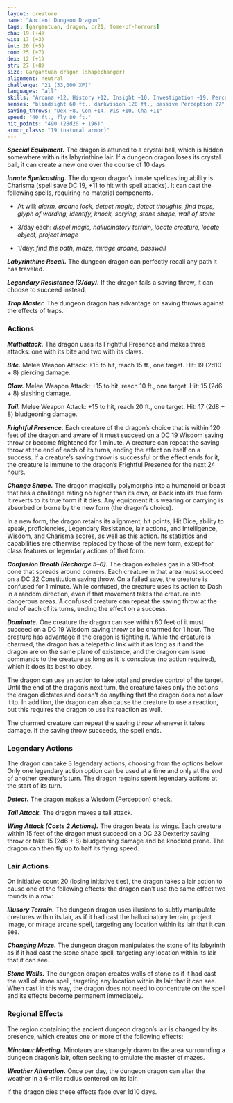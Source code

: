 ```yaml
---
layout: creature
name: "Ancient Dungeon Dragon"
tags: [gargantuan, dragon, cr21, tome-of-horrors]
cha: 19 (+4)
wis: 17 (+3)
int: 20 (+5)
con: 25 (+7)
dex: 12 (+1)
str: 27 (+8)
size: Gargantuan dragon (shapechanger)
alignment: neutral
challenge: "21 (33,000 XP)"
languages: "all"
skills: "Arcana +12, History +12, Insight +10, Investigation +19, Perception +17, Survival +10"
senses: "blindsight 60 ft., darkvision 120 ft., passive Perception 27"
saving_throws: "Dex +8, Con +14, Wis +10, Cha +11"
speed: "40 ft., fly 80 ft."
hit_points: "490 (28d20 + 196)"
armor_class: "19 (natural armor)"
---
```


***Special Equipment.*** The dragon is attuned to a crystal ball, which is
hidden somewhere within its labyrinthine lair. If a dungeon dragon loses
its crystal ball, it can create a new one over the course of 10 days.

***Innate Spellcasting.*** The dungeon dragon’s innate spellcasting ability
is Charisma (spell save DC 19, +11 to hit with spell attacks). It can cast
the following spells, requiring no material components.

* At will: <i>alarm, arcane lock, detect magic, detect thoughts, find traps, glyph of warding, identify, knock, scrying, stone shape, wall of stone</i>

* 3/day each: <i>dispel magic, hallucinatory terrain, locate creature, locate object, project image</i>

* 1/day: <i>find the path, maze, mirage arcane, passwall</i>

***Labyrinthine Recall.*** The dungeon dragon can perfectly recall any path
it has traveled.

***Legendary Resistance (3/day).*** If the dragon fails a saving throw, it can
choose to succeed instead.

***Trap Master.*** The dungeon dragon has advantage on saving throws
against the effects of traps.

### Actions

***Multiattack.*** The dragon uses its Frightful Presence and makes three
attacks: one with its bite and two with its claws.

***Bite.*** Melee Weapon Attack: +15 to hit, reach 15 ft., one target. Hit: 19
(2d10 + 8) piercing damage.

***Claw.*** Melee Weapon Attack: +15 to hit, reach 10 ft., one target. Hit: 15
(2d6 + 8) slashing damage.

***Tail.*** Melee Weapon Attack: +15 to hit, reach 20 ft., one target. Hit: 17
(2d8 + 8) bludgeoning damage.

***Frightful Presence.*** Each creature of the dragon’s choice that is within
120 feet of the dragon and aware of it must succeed on a DC 19 Wisdom
saving throw or become frightened for 1 minute. A creature can repeat the
saving throw at the end of each of its turns, ending the effect on itself on
a success. If a creature’s saving throw is successful or the effect ends for
it, the creature is immune to the dragon’s Frightful Presence for the next
24 hours.

***Change Shape.*** The dragon magically polymorphs into a humanoid
or beast that has a challenge rating no higher than its own, or back
into its true form. It reverts to its true form if it dies. Any equipment
it is wearing or carrying is absorbed or borne by the new form (the
dragon’s choice).

In a new form, the dragon retains its alignment, hit points, Hit Dice,
ability to speak, proficiencies, Legendary Resistance, lair actions, and
Intelligence, Wisdom, and Charisma scores, as well as this action. Its
statistics and capabilities are otherwise replaced by those of the new form,
except for class features or legendary actions of that form.

***Confusion Breath (Recharge 5–6).*** The dragon exhales gas in a 90-foot
cone that spreads around corners. Each creature in that area must succeed
on a DC 22 Constitution saving throw. On a failed save, the creature is
confused for 1 minute. While confused, the creature uses its action to
Dash in a random direction, even if that movement takes the creature into
dangerous areas. A confused creature can repeat the saving throw at the
end of each of its turns, ending the effect on a success.

***Dominate.*** One creature the dragon can see within 60 feet of it must
succeed on a DC 19 Wisdom saving throw or be charmed for 1 hour.
The creature has advantage if the dragon is fighting it. While the creature
is charmed, the dragon has a telepathic link with it as long as it and the
dragon are on the same plane of existence, and the dragon can issue
commands to the creature as long as it is conscious (no action
required), which it does its best to obey.

The dragon can use an action to take total and precise control
of the target. Until the end of the dragon’s next turn, the creature
takes only the actions the dragon dictates and doesn’t do anything
that the dragon does not allow it to. In addition, the dragon can also
cause the creature to use a reaction, but this requires the dragon to use its
reaction as well.

The charmed creature can repeat the saving throw whenever it takes
damage. If the saving throw succeeds, the spell ends.

### Legendary Actions

The dragon can take 3 legendary actions, choosing from the options
below. Only one legendary action option can be used at a time and only
at the end of another creature’s turn. The dragon regains spent legendary
actions at the start of its turn.

***Detect.*** The dragon makes a Wisdom (Perception) check.

***Tail Attack.*** The dragon makes a tail attack.

***Wing Attack (Costs 2 Actions).*** The dragon beats its wings. Each
creature within 15 feet of the dragon must succeed on a DC 23 Dexterity
saving throw or take 15 (2d6 + 8) bludgeoning damage and be knocked
prone. The dragon can then fly up to half its flying speed.

### Lair Actions

On initiative count 20 (losing initiative ties), the dragon takes a lair
action to cause one of the following effects; the dragon can’t use the same
effect two rounds in a row:

***Illusory Terrain.*** The dungeon dragon uses illusions to subtly
manipulate creatures within its lair, as if it had cast the hallucinatory
terrain, project image, or mirage arcane spell, targeting any location
within its lair that it can see.

***Changing Maze.*** The dungeon dragon manipulates the stone of its
labyrinth as if it had cast the stone shape spell, targeting any location
within its lair that it can see.

***Stone Walls.*** The dungeon dragon creates walls of stone as if it had cast
the wall of stone spell, targeting any location within its lair that it can see.
When cast in this way, the dragon does not need to concentrate on the spell
and its effects become permanent immediately.

### Regional Effects

The region containing the ancient dungeon dragon’s lair is changed by
its presence, which creates one or more of the following effects:

***Minotaur Meeting.*** Minotaurs are strangely drawn to the area
surrounding a dungeon dragon’s lair, often seeking to emulate the master
of mazes.

***Weather Alteration.*** Once per day, the dungeon dragon can alter the
weather in a 6-mile radius centered on its lair.

If the dragon dies these effects fade over 1d10 days.

